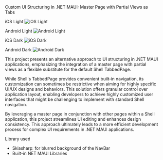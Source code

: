 Custom UI Structuring in .NET MAUI: Master Page with Partial Views as Tabs

iOS Light
![iOS Light](https://github.com/user-attachments/assets/facb506f-c673-4273-96b1-fcc7fbeb2215)

Android Light
![Android Light](https://github.com/user-attachments/assets/26f1a311-729e-41aa-83e7-c87bdfe913b0)

iOS Dark
![iOS Dark](https://github.com/user-attachments/assets/fc981190-a082-465f-8b86-e950980f194b)

Android Dark
![Android Dark](https://github.com/user-attachments/assets/dd958dc6-482d-4c2b-980f-af184f7f708c)


This project presents an alternative approach to UI structuring in .NET MAUI applications, emphasizing the integration of a master page with partial views as a flexible substitute for the default Shell TabbedPage.

While Shell's TabbedPage provides convenient built-in navigation, its customization can sometimes be restrictive when aiming for highly specific UI/UX designs and behaviors. This solution offers granular control over application layout, enabling developers to achieve highly customized user interfaces that might be challenging to implement with standard Shell navigation.

By leveraging a master page in conjunction with other pages within a Shell application, this project streamlines UI editing and enhances design consistency. This approach ultimately leads to a more efficient development process for complex UI requirements in .NET MAUI applications.

Library used
- Skiasharp: for blurred background of the NavBar
- Built-in NET MAUI Libraries
